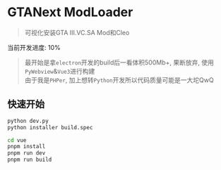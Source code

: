 # GTANext ModLoader

> 可视化安装GTA III.VC.SA Mod和Cleo

当前开发进度: 10%

> 最开始是拿`electron`开发的build后一看体积500Mb+, 果断放弃, 使用`PyWebview`&`Vue3`进行构建  
> 由于我是`PHPer`, 加上想转`Python`开发所以代码质量可能是一大坨QwQ

## 快速开始

```bash
python dev.py
python installer build.spec
```

```bash
cd vue
pnpm install
pnpm run dev
pnpm run build
```